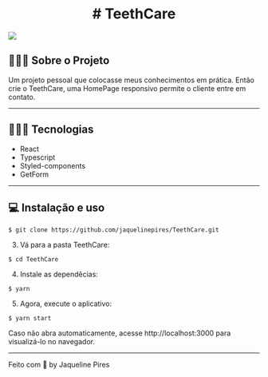 <h1 align=center># TeethCare</h1>

<img src="src/assets/gif.gif">

## 👨🏻‍💻 Sobre o Projeto

Um projeto pessoal que colocasse meus conhecimentos em prática. Então crie o TeethCare, uma HomePage
responsivo permite o cliente entre em contato.

---

## 👨🏻‍💻 Tecnologias

- React
- Typescript
- Styled-components
- GetForm

---

## 💻 Instalação e uso

```
$ git clone https://github.com/jaquelinepires/TeethCare.git
```

3. Vá para a pasta TeethCare:

```
$ cd TeethCare
```

4. Instale as dependêcias:

```
$ yarn
```

5. Agora, execute o aplicativo:

```
$ yarn start
```

Caso não abra automaticamente, acesse http://localhost:3000 para visualizá-lo no navegador.

---

Feito com 💙 by Jaqueline Pires